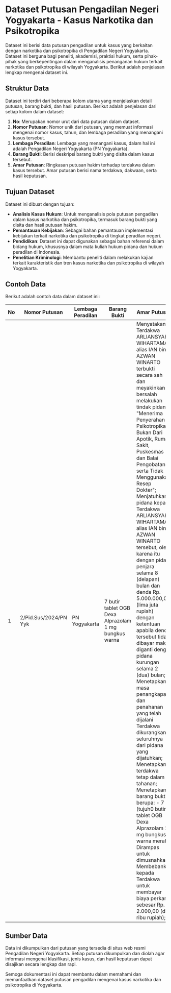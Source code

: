 # Dataset Putusan Pengadilan Negeri Yogyakarta - Kasus Narkotika dan Psikotropika
Dataset ini berisi data putusan pengadilan untuk kasus yang berkaitan dengan narkotika dan psikotropika di Pengadilan Negeri Yogyakarta. Dataset ini berguna bagi peneliti, akademisi, praktisi hukum, serta pihak-pihak yang berkepentingan dalam menganalisis penanganan hukum terkait narkotika dan psikotropika di wilayah Yogyakarta. Berikut adalah penjelasan lengkap mengenai dataset ini.

## Struktur Data
Dataset ini terdiri dari beberapa kolom utama yang menjelaskan detail putusan, barang bukti, dan hasil putusan. Berikut adalah penjelasan dari setiap kolom dalam dataset:
1. **No**: Merupakan nomor urut dari data putusan dalam dataset.
2. **Nomor Putusan**: Nomor unik dari putusan, yang memuat informasi mengenai nomor kasus, tahun, dan lembaga peradilan yang menangani kasus tersebut.
3. **Lembaga Peradilan**: Lembaga yang menangani kasus, dalam hal ini adalah Pengadilan Negeri Yogyakarta (PN Yogyakarta).
4. **Barang Bukti**: Berisi deskripsi barang bukti yang disita dalam kasus tersebut.
5. **Amar Putusan**: Ringkasan putusan hakim terhadap terdakwa dalam kasus tersebut. Amar putusan berisi nama terdakwa, dakwaan, serta hasil keputusan.

## Tujuan Dataset
Dataset ini dibuat dengan tujuan:
- **Analisis Kasus Hukum**: Untuk menganalisis pola putusan pengadilan dalam kasus narkotika dan psikotropika, termasuk barang bukti yang disita dan hasil putusan hakim.
- **Pemantauan Kebijakan**: Sebagai bahan pemantauan implementasi kebijakan terkait narkotika dan psikotropika di tingkat peradilan negeri.
- **Pendidikan**: Dataset ini dapat digunakan sebagai bahan referensi dalam bidang hukum, khususnya dalam mata kuliah hukum pidana dan hukum peradilan di Indonesia.
- **Penelitian Kriminologi**: Membantu peneliti dalam melakukan kajian terkait karakteristik dan tren kasus narkotika dan psikotropika di wilayah Yogyakarta.

## Contoh Data
Berikut adalah contoh data dalam dataset ini:

| No | Nomor Putusan                | Lembaga Peradilan | Barang Bukti                                       | Amar Putusan                                                                                                                                  |
|----|-------------------------------|-------------------|----------------------------------------------------|-----------------------------------------------------------------------------------------------------------------------------------------------|
| 1  | 2/Pid.Sus/2024/PN Yyk         | PN Yogyakarta    | 7 butir tablet OGB Dexa Alprazolam 1 mg bungkus warna | Menyatakan Terdakwa ARLIANSYAH WIHARTAMA alias IAN bin AZWAN WINARTO terbukti secara sah dan meyakinkan bersalah melakukan tindak pidana "Menerima Penyerahan Psikotropika Bukan Dari Apotik, Rumah Sakit, Puskesmas dan Balai Pengobatan serta Tidak Menggunakan Resep Dokter"; Menjatuhkan pidana kepada Terdakwa ARLIANSYAH WIHARTAMA alias IAN bin AZWAN WINARTO tersebut, oleh karena itu dengan pidana penjara selama 8 (delapan) bulan dan denda Rp. 5.000.000,00 (lima juta rupiah) dengan ketentuan apabila denda tersebut tidak dibayar maka diganti dengan pidana kurungan selama 2 (dua) bulan; Menetapkan masa penangkapan dan penahanan yang telah dijalani Terdakwa dikurangkan seluruhnya dari pidana yang dijatuhkan; Menetapkan terdakwa tetap dalam tahanan; Menetapkan barang bukti berupa: - 7 (tujuh0 butir tablet OGB Dexa Alprazolam 1 mg bungkus warna merah; Dirampas untuk dimusnahkan; Membebankan kepada Terdakwa untuk membayar biaya perkara sebesar Rp. 2.000,00 (dua ribu rupiah); |

## Sumber Data
Data ini dikumpulkan dari putusan yang tersedia di situs web resmi Pengadilan Negeri Yogyakarta. Setiap putusan dikumpulkan dan diolah agar informasi mengenai klasifikasi, jenis kasus, dan hasil keputusan dapat disajikan secara lengkap dan rapi.

Semoga dokumentasi ini dapat membantu dalam memahami dan memanfaatkan dataset putusan pengadilan mengenai kasus narkotika dan psikotropika di Yogyakarta.
